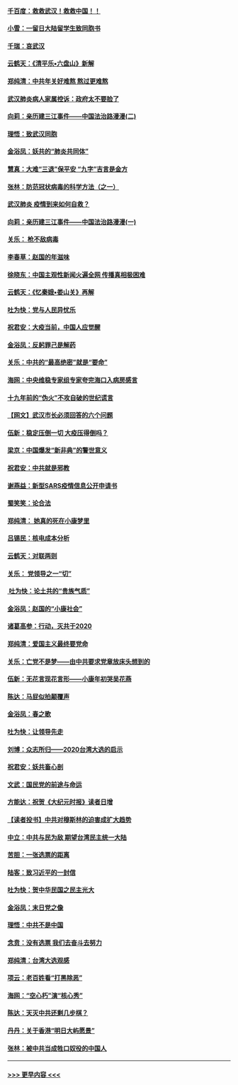 #### [千百度：救救武汉！救救中国！！](../pages/nsc993/n11836145.md?t=02011331) 
#### [小雪：一留日大陆留学生致同胞书](../pages/nsc993/n11834624.md?t=02011331) 
#### [千瑞：哀武汉](../pages/nsc993/n11833647.md?t=02011331) 
#### [云鹤天：《清平乐▪六盘山》新解](../pages/nsc993/n11833611.md?t=02011331) 
#### [郑纯清：中共年关好难熬 熬过更难熬](../pages/nsc993/n11833489.md?t=02011331) 
#### [武汉肺炎病人家属控诉：政府太不要脸了](../pages/nsc993/n11833205.md?t=02011331) 
#### [向莉：亲历建三江事件——中国法治路漫漫(二)](../pages/nsc993/n11829102.md?t=02011331) 
#### [理悟：致武汉同胞](../pages/nsc993/n11831522.md?t=02011331) 
#### [金浴凤：妖共的“肺炎共同体”](../pages/nsc993/n11829448.md?t=02011331) 
#### [慧真：大难“三退”保平安 “九字”吉言是金方](../pages/nsc993/n11829501.md?t=02011331) 
#### [张林：防范冠状病毒的科学方法（之一）](../pages/nsc993/n11828618.md?t=02011331) 
#### [武汉肺炎 疫情到来如何自救？](../pages/nsc993/n11827632.md?t=02011331) 
#### [向莉：亲历建三江事件——中国法治路漫漫(一)](../pages/nsc993/n11827190.md?t=02011331) 
#### [关乐： 枪不敌病毒](../pages/nsc993/n11826746.md?t=02011331) 
#### [李春草：赵国的年滋味](../pages/nsc993/n11826321.md?t=02011331) 
#### [徐晓东：中国主观性新闻火遍全网 传播真相极困难](../pages/nsc993/n11826508.md?t=02011331) 
#### [云鹤天：《忆秦娥▪娄山关》再解](../pages/nsc993/n11824682.md?t=02011331) 
#### [吐为快：党与人民异忧乐](../pages/nsc993/n11824660.md?t=02011331) 
#### [祝君安：大疫当前，中国人应觉醒](../pages/nsc993/n11821946.md?t=02011331) 
#### [金浴凤：反躬罪己是解药](../pages/nsc993/n11820280.md?t=02011331) 
#### [关乐：中共的“最高绝密”就是“要命”](../pages/nsc993/n11816946.md?t=02011331) 
#### [海网：中央维稳专家组专家夸完海口入病房感言](../pages/nsc993/n11815138.md?t=02011331) 
#### [十九年前的“伪火”不攻自破的世纪谎言](../pages/nsc993/n11813238.md?t=02011331) 
#### [【网文】武汉市长必须回答的六个问题](../pages/nsc993/n11813848.md?t=02011331) 
#### [伍新：稳定压倒一切 大疫压得倒吗？](../pages/nsc993/n11812634.md?t=02011331) 
#### [梁京：中国爆发“新非典”的警世意义](../pages/nsc993/n11812554.md?t=02011331) 
#### [祝君安：中共就是邪教](../pages/nsc993/n11812431.md?t=02011331) 
#### [谢燕益：新型SARS疫情信息公开申请书](../pages/nsc993/n11808840.md?t=02011331) 
#### [蜀笑笑：论合法](../pages/nsc993/n11808064.md?t=02011331) 
#### [郑纯清： 她真的死在小康梦里](../pages/nsc993/n11806623.md?t=02011331) 
#### [吕锡民：核电成本分析](../pages/nsc993/n11806284.md?t=02011331) 
#### [云鹤天：对联两则](../pages/nsc993/n11805957.md?t=02011331) 
#### [关乐： 党领导之一“切”](../pages/nsc993/n11804505.md?t=02011331) 
#### [ 吐为快：论土共的“贵族气质”](../pages/nsc993/n11804490.md?t=02011331) 
#### [金浴凤：赵国的“小康社会”](../pages/nsc993/n11804452.md?t=02011331) 
#### [诸葛高参：行动，灭共于2020](../pages/nsc993/n11804120.md?t=02011331) 
#### [郑纯清：爱国主义最终要党命](../pages/nsc993/n11802197.md?t=02011331) 
#### [关乐：亡党不是梦——由中共要求党章放床头想到的](../pages/nsc993/n11802156.md?t=02011331) 
#### [伍新：无花言现花言形——小康年初哭吴花燕](../pages/nsc993/n11800044.md?t=02011331) 
#### [陈达：马屁似拍颠覆声](../pages/nsc993/n11800010.md?t=02011331) 
#### [金浴凤：春之歌](../pages/nsc993/n11797687.md?t=02011331) 
#### [吐为快：让领导先走](../pages/nsc993/n11797512.md?t=02011331) 
#### [刘博：众志所归——2020台湾大选的启示](../pages/nsc993/n11796878.md?t=02011331) 
#### [祝君安：妖共畜心剖](../pages/nsc993/n11794273.md?t=02011331) 
#### [文武：国民党的前途与命运](../pages/nsc993/n11794198.md?t=02011331) 
#### [方能达：祝贺《大纪元时报》读者日增](../pages/nsc993/n11793807.md?t=02011331) 
#### [【读者投书】中共对穆斯林的迫害成扩大趋势](../pages/nsc993/n11791371.md?t=02011331) 
#### [中立：中共与民为敌 期望台湾民主统一大陆](../pages/nsc993/n11790392.md?t=02011331) 
#### [苦胆：一张选票的距离](../pages/nsc993/n11788914.md?t=02011331) 
#### [陆客：致习近平的一封信](../pages/nsc993/n11788867.md?t=02011331) 
#### [吐为快：贺中华民国之民主光大](../pages/nsc993/n11788618.md?t=02011331) 
#### [金浴凤：末日党之像](../pages/nsc993/n11787475.md?t=02011331) 
#### [理悟：中共不是中国](../pages/nsc993/n11787463.md?t=02011331) 
#### [念贲：没有选票  我们去奋斗去努力](../pages/nsc993/n11787398.md?t=02011331) 
#### [郑纯清：台湾大选观感](../pages/nsc993/n11786210.md?t=02011331) 
#### [项云：老百姓看“打黑除恶”](../pages/nsc993/n11785398.md?t=02011331) 
#### [海网：“空心朽”演“核心秀”](../pages/nsc993/n11783874.md?t=02011331) 
#### [陈达：天灭中共还剩几步棋？](../pages/nsc993/n11783719.md?t=02011331) 
#### [丹丹：关于香港“明日大屿愿景”](../pages/nsc993/n11783273.md?t=02011331) 
#### [张林：被中共当成牲口奴役的中国人](../pages/nsc993/n11782397.md?t=02011331) 

----
#### [ >>> 更早内容 <<< ](../indexes/nsc993-earlier.md)

